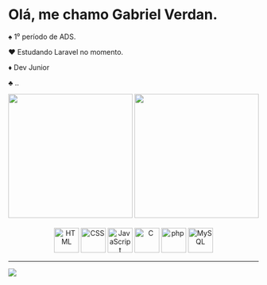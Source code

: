 # Olá, me chamo Gabriel Verdan.

  <p>♠️ 1⁰ período de ADS.</p>
  <p>♥️ Estudando Laravel no momento.</p>
  <p>♦️ Dev Junior</p>
  <p>♣️ ..</p>

<div class="graphics">
  <img height="250em" src="https://github-readme-stats.vercel.app/api?username=GVerdans&theme=neon&show_icons=true">
  <img height="250em" src="https://github-readme-stats.vercel.app/api/top-langs/?username=GVerdans&theme=neon&show_icons=true">
</div>
<br>
  <div align="center">
			<img width="50" src="https://raw.githubusercontent.com/marwin1991/profile-technology-icons/refs/heads/main/icons/html.png" alt="HTML" title="HTML"/>
			<img width="50" src="https://raw.githubusercontent.com/marwin1991/profile-technology-icons/refs/heads/main/icons/css.png" alt="CSS" title="CSS"/>
			<img width="50" src="https://raw.githubusercontent.com/marwin1991/profile-technology-icons/refs/heads/main/icons/javascript.png" alt="JavaScript" title="JavaScript"/>
			<img width="50" src="https://raw.githubusercontent.com/marwin1991/profile-technology-icons/refs/heads/main/icons/c.png" alt="C" title="C"/>
			<img width="50" src="https://raw.githubusercontent.com/marwin1991/profile-technology-icons/refs/heads/main/icons/php.png" alt="php" title="php"/>
			<img width="50" src="https://raw.githubusercontent.com/marwin1991/profile-technology-icons/refs/heads/main/icons/mysql.png" alt="MySQL" title="MySQL"/>
</div>

  <hr>
  
<div>
    <img src = "https://img.shields.io/badge/linkedin-%230077B5.svg?style=for-the-badge&logo=linkedin&logoColor=white"> 
  <a href = "https://www.linkedin.com/in/gabriel-verdan-418129312/" target="_blank">
  </a>
</div>
  

  
  
</div>
